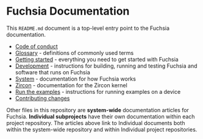 # Fuchsia Documentation

This `README.md` document is a top-level entry point to the Fuchsia
documentation.

 - [Code of conduct](/CODE_OF_CONDUCT.md)
 - [Glossary](glossary.md) - definitions of commonly used terms
 - [Getting started](getting_started.md) - everything you need to get started
   with Fuchsia
 - [Development](development/README.md) - instructions for building, running and
   testing Fuchsia and software that runs on Fuchsia
 - [System](the-book/README.md) - documentation for how Fuchsia works
 - [Zircon](zircon/README.md) - documentation for the Zircon kernel
 - [Run the examples](/docs/development/build/run-examples.md) - instructions for running examples
   on a device
 - [Contributing changes](/CONTRIBUTING.md)

Other files in this repository are **system-wide** documentation articles for
Fuchsia. **Individual subprojects** have their own documentation within each
project repository. The articles above link to Individual documents both within
the system-wide repository and within Individual project repositories.
